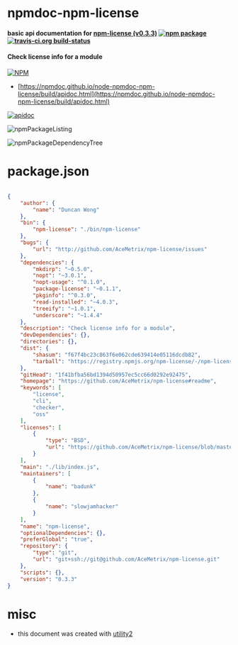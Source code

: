 # npmdoc-npm-license

#### basic api documentation for  [npm-license (v0.3.3)](https://github.com/AceMetrix/npm-license#readme)  [![npm package](https://img.shields.io/npm/v/npmdoc-npm-license.svg?style=flat-square)](https://www.npmjs.org/package/npmdoc-npm-license) [![travis-ci.org build-status](https://api.travis-ci.org/npmdoc/node-npmdoc-npm-license.svg)](https://travis-ci.org/npmdoc/node-npmdoc-npm-license)

#### Check license info for a module

[![NPM](https://nodei.co/npm/npm-license.png?downloads=true&downloadRank=true&stars=true)](https://www.npmjs.com/package/npm-license)

- [https://npmdoc.github.io/node-npmdoc-npm-license/build/apidoc.html](https://npmdoc.github.io/node-npmdoc-npm-license/build/apidoc.html)

[![apidoc](https://npmdoc.github.io/node-npmdoc-npm-license/build/screenCapture.buildCi.browser.%252Ftmp%252Fbuild%252Fapidoc.html.png)](https://npmdoc.github.io/node-npmdoc-npm-license/build/apidoc.html)

![npmPackageListing](https://npmdoc.github.io/node-npmdoc-npm-license/build/screenCapture.npmPackageListing.svg)

![npmPackageDependencyTree](https://npmdoc.github.io/node-npmdoc-npm-license/build/screenCapture.npmPackageDependencyTree.svg)



# package.json

```json

{
    "author": {
        "name": "Duncan Wong"
    },
    "bin": {
        "npm-license": "./bin/npm-license"
    },
    "bugs": {
        "url": "http://github.com/AceMetrix/npm-license/issues"
    },
    "dependencies": {
        "mkdirp": "~0.5.0",
        "nopt": "~3.0.1",
        "nopt-usage": "^0.1.0",
        "package-license": "~0.1.1",
        "pkginfo": "^0.3.0",
        "read-installed": "~4.0.3",
        "treeify": "~1.0.1",
        "underscore": "~1.4.4"
    },
    "description": "Check license info for a module",
    "devDependencies": {},
    "directories": {},
    "dist": {
        "shasum": "f67f4bc23c863f6e062cde639414e05116dcdb82",
        "tarball": "https://registry.npmjs.org/npm-license/-/npm-license-0.3.3.tgz"
    },
    "gitHead": "1f41bfba56bd1394d50957ec5cc66d0292e92475",
    "homepage": "https://github.com/AceMetrix/npm-license#readme",
    "keywords": [
        "license",
        "cli",
        "checker",
        "oss"
    ],
    "licenses": [
        {
            "type": "BSD",
            "url": "https://github.com/AceMetrix/npm-license/blob/master/LICENSE"
        }
    ],
    "main": "./lib/index.js",
    "maintainers": [
        {
            "name": "badunk"
        },
        {
            "name": "slowjamhacker"
        }
    ],
    "name": "npm-license",
    "optionalDependencies": {},
    "preferGlobal": "true",
    "repository": {
        "type": "git",
        "url": "git+ssh://git@github.com/AceMetrix/npm-license.git"
    },
    "scripts": {},
    "version": "0.3.3"
}
```



# misc
- this document was created with [utility2](https://github.com/kaizhu256/node-utility2)

